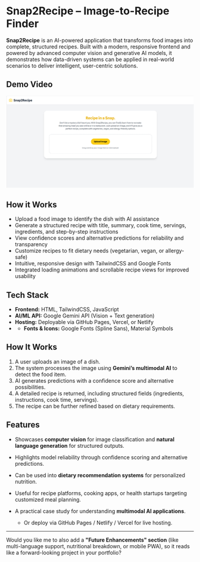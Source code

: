 # Snap2Recipe – Image-to-Recipe Finder

**Snap2Recipe** is an AI-powered application that transforms food images into complete, structured recipes. Built with a modern, responsive frontend and powered by advanced computer vision and generative AI models, it demonstrates how data-driven systems can be applied in real-world scenarios to deliver intelligent, user-centric solutions.

## Demo Video
[![Watch the demo](Snap2Recipe.png)](Snap2Recipe%20Video.mp4)

## How it Works

* Upload a food image to identify the dish with AI assistance
* Generate a structured recipe with title, summary, cook time, servings, ingredients, and step-by-step instructions
* View confidence scores and alternative predictions for reliability and transparency
* Customize recipes to fit dietary needs (vegetarian, vegan, or allergy-safe)
* Intuitive, responsive design with TailwindCSS and Google Fonts
* Integrated loading animations and scrollable recipe views for improved usability


## Tech Stack

* **Frontend:** HTML, TailwindCSS, JavaScript
* **AI/ML API:** Google Gemini API (Vision + Text generation)
* **Hosting:** Deployable via GitHub Pages, Vercel, or Netlify
* * **Fonts & Icons:** Google Fonts (Spline Sans), Material Symbols


## How It Works

1. A user uploads an image of a dish.
2. The system processes the image using **Gemini’s multimodal AI** to detect the food item.
3. AI generates predictions with a confidence score and alternative possibilities.
4. A detailed recipe is returned, including structured fields (ingredients, instructions, cook time, servings).
5. The recipe can be further refined based on dietary requirements.


## Features

* Showcases **computer vision** for image classification and **natural language generation** for structured outputs.
* Highlights model reliability through confidence scoring and alternative predictions.
* Can be used into **dietary recommendation systems** for personalized nutrition.
* Useful for recipe platforms, cooking apps, or health startups targeting customized meal planning.
* A practical case study for understanding **multimodal AI applications**.


   * Or deploy via GitHub Pages / Netlify / Vercel for live hosting.

---

Would you like me to also add a **"Future Enhancements" section** (like multi-language support, nutritional breakdown, or mobile PWA), so it reads like a forward-looking project in your portfolio?
